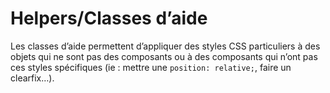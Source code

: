 # Helpers/Classes d’aide

Les classes d’aide permettent d’appliquer des styles CSS particuliers à des objets qui ne sont pas des composants ou à des composants qui n’ont pas ces styles spécifiques (ie&nbsp;: mettre une `position: relative;`, faire un clearfix…).

